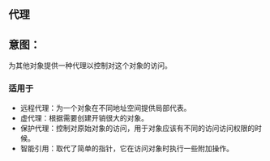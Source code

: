 ## 代理
## 意图：
为其他对象提供一种代理以控制对这个对象的访问。


### 适用于

* 远程代理：为一个对象在不同地址空间提供局部代表。
* 虚代理：根据需要创建开销很大的对象。
* 保护代理：控制对原始对象的访问，用于对象应该有不同的访问访问权限的时候。
* 智能引用：取代了简单的指针，它在访问对象时执行一些附加操作。
